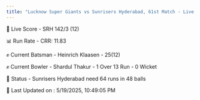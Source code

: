 ```yaml
---
title: "Lucknow Super Giants vs Sunrisers Hyderabad, 61st Match - Live Cricket Score"
---
```


🔴 Live Score - SRH 142/3 (12)  

📊 Run Rate - CRR: 11.83  

✊ Current Batsman - Heinrich Klaasen - 25(12)  

✊ Current Bowler - Shardul Thakur - 1 Over 13 Run - 0 Wicket  

📑 Status - Sunrisers Hyderabad need 64 runs in 48 balls

📝 Last Updated on : 5/19/2025, 10:49:05 PM  

